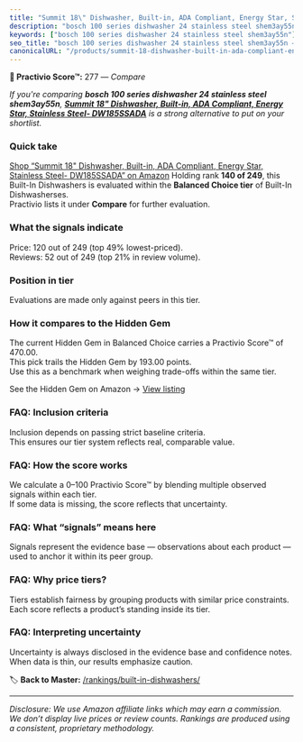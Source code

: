 ```yaml
---
title: "Summit 18\" Dishwasher, Built-in, ADA Compliant, Energy Star, Stainless Steel- DW185SSADA"
description: "bosch 100 series dishwasher 24 stainless steel shem3ay55n: Data-driven ranking using the Practivio Score™. Positioned by quality, value, demand, findability, m…"
keywords: ["bosch 100 series dishwasher 24 stainless steel shem3ay55n"]
seo_title: "bosch 100 series dishwasher 24 stainless steel shem3ay55n — Compare (2025)"
canonicalURL: "/products/summit-18-dishwasher-built-in-ada-compliant-energy-star-stainless-steel-dw185ssada-B0CBCXL2NM/"
---
```


**🛒 Practivio Score™:** 277 — _Compare_


*If you're comparing **bosch 100 series dishwasher 24 stainless steel shem3ay55n**, **[Summit 18" Dishwasher, Built-in, ADA Compliant, Energy Star, Stainless Steel- DW185SSADA](https://www.amazon.com/dp/B0CBCXL2NM?tag=practivio-20)** is a strong alternative to put on your shortlist.*
### Quick take
[Shop “Summit 18" Dishwasher, Built-in, ADA Compliant, Energy Star, Stainless Steel- DW185SSADA” on Amazon](https://www.amazon.com/dp/B0CBCXL2NM?tag=practivio-20)
Holding rank **140 of 249**, this Built-In Dishwashers is evaluated within the **Balanced Choice tier** of Built-In Dishwasherses.  
Practivio lists it under **Compare** for further evaluation.

### What the signals indicate
Price: 120 out of 249 (top 49% lowest-priced).  
Reviews: 52 out of 249 (top 21% in review volume).  

### Position in tier
Evaluations are made only against peers in this tier.

### How it compares to the Hidden Gem
The current Hidden Gem in Balanced Choice carries a Practivio Score™ of 470.00.  
This pick trails the Hidden Gem by 193.00 points.  
Use this as a benchmark when weighing trade-offs within the same tier.  

See the Hidden Gem on Amazon → [View listing](https://www.amazon.com/dp/B01MQGDIAR?tag=practivio-20)

### FAQ: Inclusion criteria
Inclusion depends on passing strict baseline criteria.  
This ensures our tier system reflects real, comparable value.

### FAQ: How the score works
We calculate a 0–100 Practivio Score™ by blending multiple observed signals within each tier.  
If some data is missing, the score reflects that uncertainty.

### FAQ: What “signals” means here
Signals represent the evidence base — observations about each product — used to anchor it within its peer group.

### FAQ: Why price tiers?
Tiers establish fairness by grouping products with similar price constraints.  
Each score reflects a product’s standing inside its tier.

### FAQ: Interpreting uncertainty
Uncertainty is always disclosed in the evidence base and confidence notes.  
When data is thin, our results emphasize caution.

<!-- Missing template for Compare/CompareWithinPriceClass -->


🏷️ **Back to Master:** [/rankings/built-in-dishwashers/](/rankings/built-in-dishwashers/)

---
_Disclosure: We use Amazon affiliate links which may earn a commission. We don’t display live prices or review counts. Rankings are produced using a consistent, proprietary methodology._
